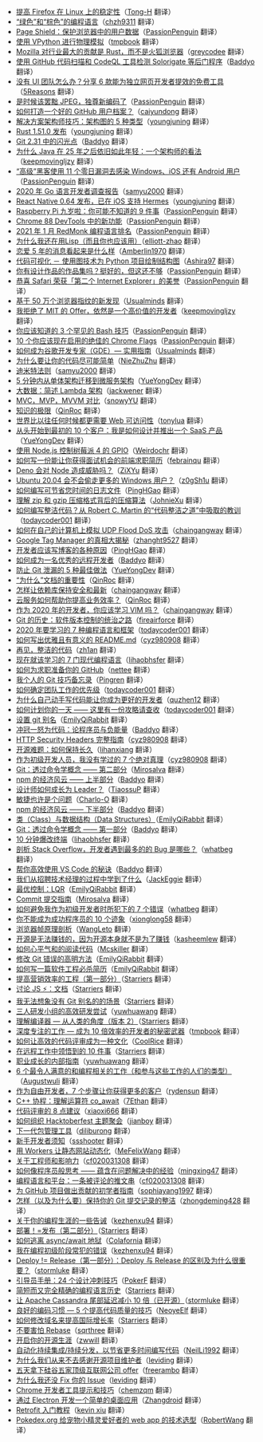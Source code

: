 * [提高 Firefox 在 Linux 上的稳定性](https://juejin.cn/post/6967580662479978504)（[Tong-H](https://github.com/Tong-H) 翻译）
* [“绿色”和“棕色”的编程语言](https://juejin.cn/post/6963157486677278757)（[chzh9311](https://github.com/chzh9311) 翻译）
* [Page Shield：保护浏览器中的用户数据](https://juejin.cn/post/6956969205652520973)（[PassionPenguin](https://github.com/PassionPenguin) 翻译）
* [使用 VPython 进行物理模拟](https://juejin.cn/post/6955292986909409288)（[tmpbook](https://github.com/tmpbook) 翻译）
* [Mozilla 对行业最大的贡献是 Rust，而不是火狐浏览器](https://juejin.cn/post/6952819591269580813)（[greycodee](https://github.com/greycodee) 翻译）
* [使用 GitHub 代码扫描和 CodeQL 工具检测 Solorigate 等后门程序](https://juejin.cn/post/6952677372604710925)（[Baddyo](https://github.com/Baddyo) 翻译）
* [没有 UI 团队怎么办？分享 6 款能为独立网页开发者提效的免费工具](https://juejin.cn/post/6951207758997913636)（[5Reasons](https://github.com/5Reasons) 翻译）
* [是时候该罢黜 JPEG，独尊新编码了](https://juejin.cn/post/6951062279760642062)（[PassionPenguin](https://github.com/PassionPenguin) 翻译）
* [如何打造一个好的 GitHub 用户档案？](https://juejin.cn/post/6950529817469157384)（[caiyundong](https://github.com/caiyundong) 翻译）
* [解决方案架构师技巧：架构图的 5 种类型](https://juejin.cn/post/6949879274157539358)（[youngjuning](https://github.com/youngjuning) 翻译）
* [Rust 1.51.0 发布](https://juejin.cn/post/6944238705078960165)（[youngjuning](https://github.com/youngjuning) 翻译）
* [Git 2.31 中的闪光点](https://juejin.cn/post/6944951701942042660)（[Baddyo](https://github.com/Baddyo) 翻译）
* [为什么 Java 在 25 年之后依旧如此年轻：一个架构师的看法](https://juejin.cn/post/6943795842918645773)（[keepmovingljzy](https://github.com/keepmovingljzy) 翻译）
* [“高级”黑客使用 11 个零日漏洞去感染 Windows、iOS 还有 Android 用户](https://juejin.cn/post/6945702690047557669)（[PassionPenguin](https://github.com/PassionPenguin) 翻译）
* [2020 年 Go 语言开发者调查报告](https://juejin.cn/post/6943540695030300708)（[samyu2000](https://github.com/samyu2000) 翻译）
* [React Native 0.64 发布，已在 iOS 支持 Hermes](https://juejin.cn/post/6939117135331328030)（[youngjuning](https://github.com/youngjuning) 翻译）
* [Raspberry Pi 九岁啦：你可能不知道的 9 件事](https://juejin.cn/post/6939451780610654245)（[PassionPenguin](https://github.com/PassionPenguin) 翻译）
* [Chrome 88 DevTools 中的新功能](https://juejin.cn/post/6938248665219727391)（[PassionPenguin](https://github.com/PassionPenguin) 翻译）
* [2021 年 1 月 RedMonk 编程语言排名](https://juejin.cn/post/6937849069721092110)（[PassionPenguin](https://github.com/PassionPenguin) 翻译）
* [为什么我还在用Lisp（而且你也应该用）](https://juejin.cn/post/6935225210278772766)（[elliott-zhao](https://github.com/elliott-zhao) 翻译）
* [恋爱 5 年的消息看起来是什么样](https://juejin.cn/post/6944711045449515038)（[Amberlin1970](https://github.com/Amberlin1970) 翻译）
* [代码可视化 － 使用图技术为 Python 项目绘制结构图](https://juejin.cn/post/6935232492299354120)（[Ashira97](https://github.com/Ashira97) 翻译）
* [你有设计作品的作品集吗？挺好的，但这还不够](https://juejin.cn/post/6934328263011467277)（[PassionPenguin](https://github.com/PassionPenguin) 翻译）
* [恭喜 Safari 荣获「第二个 Internet Explorer」的美誉](https://juejin.cn/post/6929754875001569294)（[PassionPenguin](https://github.com/PassionPenguin) 翻译）
* [基于 50 万个浏览器指纹的新发现](https://juejin.cn/post/6930974348002590733)（[Usualminds](https://github.com/Usualminds) 翻译）
* [我拒绝了 MIT 的 Offer，依然是一个高价值的开发者](https://juejin.cn/post/6924489699641786375)（[keepmovingljzy](https://github.com/keepmovingljzy) 翻译）
* [你应该知道的 3 个罕见的 Bash 技巧](https://juejin.cn/post/6923190362706018318)（[PassionPenguin](https://github.com/PassionPenguin) 翻译）
* [10 个你应该现在启用的绝佳的 Chrome Flags](https://juejin.cn/post/6923198038894706701)（[PassionPenguin](https://github.com/PassionPenguin) 翻译）
* [如何成为谷歌开发专家（GDE）— 实用指南](https://juejin.cn/post/6918640631317266439)（[Usualminds](https://github.com/Usualminds) 翻译）
* [为什么要让你的代码尽可能简单](https://juejin.cn/post/6914669681500487687)（[NieZhuZhu](https://github.com/NieZhuZhu) 翻译）
* [迪米特法则](https://juejin.cn/post/6890050952049950733)（[samyu2000](https://github.com/samyu2000) 翻译）
* [5 分钟内从单体架构迁移到微服务架构](https://juejin.cn/post/6900884077226917901)（[YueYongDev](https://github.com/YueYongDev) 翻译）
* [大数据：简述 Lambda 架构](https://juejin.cn/post/6887845604886741006)（[jackwener](https://github.com/jackwener) 翻译）
* [MVC，MVP，MVVM 对比](https://juejin.cn/post/6883088734699388941)（[snowyYU](https://github.com/snowyYU) 翻译）
* [知识的极限](https://juejin.im/post/6874475968325484552)（[QinRoc](https://github.com/QinRoc) 翻译）
* [世界比以往任何时候都更需要 Web 可访问性](https://juejin.im/post/6872684910058930189)（[tonylua](https://github.com/tonylua) 翻译）
* [从头开始到最初的 10 个客户：我是如何设计并推出一个 SaaS 产品](https://juejin.im/post/6860850397293232141)（[YueYongDev](https://github.com/YueYongDev) 翻译）
* [使用 Node.js 控制树莓派 4 的 GPIO](https://juejin.im/post/6868946182325043207)（[Weirdochr](https://github.com/Weirdochr) 翻译）
* [如何写一份能让你获得面试机会的前端求职简历](https://juejin.im/post/5ef5ef41f265da22ff543630)（[febrainqu](https://github.com/febrainqu) 翻译）
* [Deno 会对 Node 造成威胁吗？](https://juejin.im/post/5ecf6f166fb9a047d77cbe35)（[ZiXYu](https://github.com/ZiXYu) 翻译）
* [Ubuntu 20.04 会不会偷走更多的 Windows 用户？](https://juejin.im/post/5ec4e7926fb9a0480067b602)（[z0gSh1u](https://github.com/z0gSh1u) 翻译）
* [如何编写可节省您时间的日志文件](https://juejin.im/post/5edf8d636fb9a047cd65d136)（[PingHGao](https://github.com/PingHGao) 翻译）
* [理解 zip 和 gzip 压缩格式背后的压缩算法](https://juejin.im/post/5ecb7f9651882542f4488845)（[JohnieXu](https://github.com/JohnieXu) 翻译）
* [如何编写整洁代码？从 Robert C. Martin 的“代码整洁之道”中吸取的教训](https://juejin.im/post/5eb78370f265da7be959ffc2)（[todaycoder001](https://github.com/todaycoder001) 翻译）
* [如何在自己的计算机上模拟 UDP Flood DoS 攻击](https://juejin.im/post/5eb8fb09e51d4540bb6172e1)（[chaingangway](https://github.com/chaingangway) 翻译）
* [Google Tag Manager 的真相大揭秘](https://juejin.im/post/5ea41a43f265da47c15cdc53)（[zhanght9527](https://github.com/zhanght9527) 翻译）
* [开发者应该写博客的各种原因](https://juejin.im/post/5ea7eb586fb9a043867d4763)（[PingHGao](https://github.com/PingHGao) 翻译）
* [如何成为一名优秀的远程开发者](https://juejin.im/post/5e9f9f64f265da47f0794a6e)（[Baddyo](https://github.com/Baddyo) 翻译）
* [防止 Git 泄漏的 5 种最佳做法](https://juejin.im/post/5e9e971851882573b047541e)（[YueYongDev](https://github.com/YueYongDev) 翻译）
* [“为什么”文档的重要性](https://juejin.im/post/5e9e2a876fb9a03c6e6438d5)（[QinRoc](https://github.com/QinRoc) 翻译）
* [怎样让依赖库保持安全和最新](https://juejin.im/post/5e8efe65f265da47dd398a54)（[chaingangway](https://github.com/chaingangway) 翻译）
* [云服务如何帮助你提高业务效率？](https://juejin.im/post/5e8d07a96fb9a03c73797cef)（[QinRoc](https://github.com/QinRoc) 翻译）
* [作为 2020 年的开发者，你应该学习 VIM 吗？](https://juejin.im/post/5e8d3205518825737a314e58)（[chaingangway](https://github.com/chaingangway) 翻译）
* [Git 的历史：软件版本控制的统治之路](https://juejin.im/post/5e69ce5af265da576e64b326)（[fireairforce](https://github.com/fireairforce) 翻译）
* [2020 年要学习的 7 种编程语言和框架](https://juejin.im/post/5e663cec518825496e786051)（[todaycoder001](https://github.com/todaycoder001) 翻译）
* [如何写出优雅且有意义的 README.md](https://juejin.im/post/5e3a7363e51d452701795512)（[cyz980908](https://github.com/cyz980908) 翻译）
* [再见，整洁的代码](https://juejin.im/post/5e2411e0f265da3e4244e683)（[zh1an](https://github.com/zh1an) 翻译）
* [现在就该学习的 7 门现代编程语言](https://juejin.im/post/5e1e00fee51d4577794c04f8)（[lihaobhsfer](https://github.com/lihaobhsfer) 翻译）
* [如何为求职准备你的 GitHub](https://juejin.im/post/5e1310a8f265da5d7275de8e)（[nettee](https://github.com/nettee) 翻译）
* [我个人的 Git 技巧备忘录](https://juejin.im/post/5e006ad4e51d45582248e63f)（[Pingren](https://github.com/Pingren) 翻译）
* [如何确定团队工作的优先级](https://juejin.im/post/5de4fc675188252edd0e2828)（[todaycoder001](https://github.com/todaycoder001) 翻译）
* [为什么自己动手写代码能让你成为更好的开发者](https://juejin.im/post/5de88ed16fb9a016470c151a)（[quzhen12](https://github.com/quzhen12) 翻译）
* [如何计划你的一天 —— 这里有一份攻略请查收](https://juejin.im/post/5db16664f265da4d4c201997)（[todaycoder001](https://github.com/todaycoder001) 翻译）
* [设置 git 别名](https://juejin.im/post/5dafc502f265da5b783f1ae1)（[EmilyQiRabbit](https://github.com/EmilyQiRabbit) 翻译）
* [冲冠一怒为代码：论程序员与负能量](https://juejin.im/post/5d67540df265da039d32e0cc)（[Baddyo](https://github.com/Baddyo) 翻译）
* [HTTP Security Headers 完整指南](https://juejin.im/post/5d648e766fb9a06b122f4ab4)（[cyz980908](https://github.com/cyz980908) 翻译）
* [开源难题：如何保持长久](https://juejin.im/post/5db27be36fb9a02040687055)（[lihanxiang](https://github.com/lihanxiang) 翻译）
* [作为初级开发人员，我没有学过的 7 个绝对真理](https://juejin.im/post/5d3d25dce51d457756536881)（[cyz980908](https://github.com/cyz980908) 翻译）
* [Git：透过命令学概念 —— 第二部分](https://juejin.im/post/5d2da05ae51d45106b15ffca)（[Mirosalva](https://github.com/Mirosalva) 翻译）
* [npm 的经济风云 —— 上半部分](https://juejin.im/post/5d146225e51d4556db694a4b)（[Baddyo](https://github.com/Baddyo) 翻译）
* [设计师如何成长为 Leader？](https://juejin.im/post/5d172fca6fb9a07eda032c6f)（[TiaossuP](https://github.com/TiaossuP) 翻译）
* [敏捷也许是个问题](https://juejin.im/post/5d2dfb4ae51d45775f516b1e)（[Charlo-O](https://github.com/Charlo-O) 翻译）
* [npm 的经济风云 —— 下半部分](https://juejin.im/post/5d2d9e7af265da1b8b2b91ca)（[Baddyo](https://github.com/Baddyo) 翻译）
* [类（Class）与数据结构（Data Structures）](https://juejin.im/post/5d12efe7e51d455c8838e193)（[EmilyQiRabbit](https://github.com/EmilyQiRabbit) 翻译）
* [Git：透过命令学概念 —— 第一部分](https://juejin.im/post/5d0b3c7ce51d4577531381e3)（[Baddyo](https://github.com/Baddyo) 翻译）
* [10 分钟爆改终端](https://juejin.im/post/5d053fc56fb9a07ee85c283d)（[lihaobhsfer](https://github.com/lihaobhsfer) 翻译）
* [剖析 Stack Overflow，开发者遇到最多的的 Bug 是哪些？](https://juejin.im/post/5d087a32518825403d14758b)（[whatbeg](https://github.com/whatbeg) 翻译）
* [帮你高效使用 VS Code 的秘诀](https://juejin.im/post/5cd8fcedf265da03761eaa45)（[Baddyo](https://github.com/Baddyo) 翻译）
* [我们从招聘技术经理的过程中学到了什么](https://juejin.im/post/5cdcf463f265da0392580820)（[JackEggie](https://github.com/JackEggie) 翻译）
* [最优控制：LQR](https://juejin.im/post/5cdfe49c6fb9a07eee5e9de6)（[EmilyQiRabbit](https://github.com/EmilyQiRabbit) 翻译）
* [Commit 提交指南](https://juejin.im/post/5ccf9e60f265da039c05659d)（[Mirosalva](https://github.com/Mirosalva) 翻译）
* [如何避免我作为初级开发者时所犯下的 7 个错误](https://juejin.im/post/5cbea729e51d456e8240dcfa)（[whatbeg](https://github.com/whatbeg) 翻译）
* [你不能成为成功程序员的 10 个迹象](https://juejin.im/post/5ca2f5ce51882565cb5b962c)（[xionglong58](https://github.com/xionglong58) 翻译）
* [浏览器帧原理剖析](https://juejin.im/post/5c9c66075188251dab07413d)（[WangLeto](https://github.com/WangLeto) 翻译）
* [开源是无法赚钱的，因为开源本身就不是为了赚钱](https://juejin.im/post/5c998753e51d456ef105ac1e)（[kasheemlew](https://github.com/kasheemlew) 翻译）
* [如何心平气和的阅读代码](https://juejin.im/post/5c9c521b5188252d876e5dcb)（[Mcskiller](https://github.com/Mcskiller) 翻译）
* [修改 Git 错误的高明方法](https://juejin.im/post/5c735a235188256262174e48)（[EmilyQiRabbit](https://github.com/EmilyQiRabbit) 翻译）
* [如何写一篇软件工程必杀简历](https://juejin.im/post/5c6ca8b9f265da2dc13c7a10)（[EmilyQiRabbit](https://github.com/EmilyQiRabbit) 翻译）
* [提高营销效率的工程（第一部分）](https://juejin.im/post/5c403b5ce51d452c8e6d3dc4)（[Starriers](https://github.com/Starriers) 翻译）
* [讨论 JS ⚡：文档](https://juejin.im/post/5c4039bbe51d4551733494a6)（[Starriers](https://github.com/Starriers) 翻译）
* [我无法想象没有 Git 别名的的场景](https://juejin.im/post/5c207bd4e51d452b7b032cf6)（[Starriers](https://github.com/Starriers) 翻译）
* [三人研发小组的高效研发尝试](https://juejin.im/post/5c19d1846fb9a049f06a33fc)（[yuwhuawang](https://github.com/yuwhuawang) 翻译）
* [理解编译器 — 从人类的角度（版本 2）](https://juejin.im/post/5c10b2f6e51d452ad958631f)（[Starriers](https://github.com/Starriers) 翻译）
* [深度专注的工作 — 成为 10 倍效率的开发者的秘密武器](https://juejin.im/post/5bffb3f5f265da613a53bd4b)（[tmpbook](https://github.com/tmpbook) 翻译）
* [如何让高效的代码评审成为一种文化](https://juejin.im/post/5bfc9ff9e51d454b6c371f5d)（[CoolRice](https://github.com/CoolRice) 翻译）
* [在远程工作中领悟到的 10 件事](https://juejin.im/post/5bf7a79f51882511a8528cf0)（[Starriers](https://github.com/Starriers) 翻译）
* [职业成长的内部指南](https://juejin.im/post/5bd722a65188252dd11662af)（[yuwhuawang](https://github.com/yuwhuawang) 翻译）
* [6 个最令人满意的和编程相关的工作（和参与这些工作的人们的类型）](https://juejin.im/post/5be271f0e51d450556196864)（[Augustwuli](https://github.com/Augustwuli) 翻译）
* [作为自由开发者，7 个步骤让你获得更多的客户](https://juejin.im/post/5bd660c26fb9a05ce576e9b7)（[rydensun](https://github.com/rydensun) 翻译）
* [C++ 协程：理解运算符 co_await](https://juejin.im/post/5bee59a1e51d4545453dc558)（[7Ethan](https://github.com/7Ethan) 翻译）
* [代码评审的 8 点建议](https://juejin.im/post/5bd1e6696fb9a05d096597c6)（[xiaoxi666](https://github.com/xiaoxi666) 翻译）
* [如何组织 Hacktoberfest 主题聚会](https://juejin.im/post/5bbc150be51d450e6867be7a)（[jianboy](https://github.com/jianboy) 翻译）
* [下一代包管理工具](https://juejin.im/post/5ba9830fe51d450e4d2fe208)（[diliburong](https://github.com/diliburong) 翻译）
* [新手开发者须知](https://juejin.im/post/5bade6a76fb9a05d32515cf0)（[ssshooter](https://github.com/ssshooter) 翻译）
* [用 Workers 让静态网站动态化](https://juejin.im/post/5b95c5375188255c6e70422a)（[MeFelixWang](https://github.com/MeFelixWang) 翻译）
* [关于工程师和影响力](https://juejin.im/post/5b8f9a96f265da0ab33125b0)（[cf020031308](https://github.com/cf020031308) 翻译）
* [如何像程序员般思考 —— 蕴含在问题解决中的经验](https://juejin.im/post/5b76839ae51d4566491c24bb)（[mingxing47](https://github.com/mingxing47) 翻译）
* [编程语言和平台：一条被评论的推文串](https://juejin.im/post/5b4c2b75e51d45195b336d57)（[cf020031308](https://github.com/cf020031308) 翻译）
* [为 GitHub 项目做出贡献的初学者指南](https://juejin.im/entry/5b2e58ba6fb9a00e4966ee4b)（[sophiayang1997](https://github.com/sophiayang1997) 翻译）
* [怎样（以及为什么要）保持你的 Git 提交记录的整洁](https://juejin.im/post/5b29060ee51d4558cd2adac0)（[zhongdeming428](https://github.com/zhongdeming428) 翻译）
* [关于你的编程生涯的一些告诫](https://juejin.im/post/5b0256e36fb9a07aa767f5b4)（[kezhenxu94](https://github.com/kezhenxu94) 翻译）
* [部署！=发布（第二部分）](https://juejin.im/post/5b00d2fa6fb9a07a9a1120e9)（[Starriers](https://github.com/Starriers) 翻译）
* [如何逃离 async/await 地狱](https://juejin.im/post/5aefbb48f265da0b9b073c40)（[Colafornia](https://github.com/Colafornia) 翻译）
* [我在编程初级阶段常犯的错误](https://juejin.im/post/5ae97af6f265da0ba062f797)（[kezhenxu94](https://github.com/kezhenxu94) 翻译）
* [Deploy != Release（第一部分）：Deploy 与 Release 的区别及为什么很重要？](https://juejin.im/post/5ad80983f265da505c3c1b3a)（[stormluke](https://github.com/stormluke) 翻译）
* [引导员手册：24 个设计冲刺技巧](https://juejin.im/post/5ae3254d6fb9a07abc29a741)（[PokerF](https://github.com/PokerF) 翻译）
* [简短而又完全精确的编程语言历史](https://juejin.im/post/5ac1b8a25188255c637b1cd5)（[Starriers](https://github.com/Starriers) 翻译）
* [让 Apache Cassandra 尾部延迟减小 10 倍（已开源）](https://juejin.im/post/5ac31083f265da239a5fff0c)（[stormluke](https://github.com/stormluke) 翻译）
* [良好的编码习惯 — 5 个提高代码质量的技巧](https://juejin.im/post/5abc584251882555867f7f1e)（[NeoyeElf](https://github.com/NeoyeElf) 翻译）
* [如何修改域名来提高国际增长率](https://juejin.im/post/5aaf0542f265da239530c653)（[Starriers](https://github.com/Starriers) 翻译）
* [不要害怕 Rebase](https://juejin.im/post/5ab1bdbe518825556e5df5f8)（[sqrthree](https://github.com/sqrthree) 翻译）
* [开启你的开源生涯](https://juejin.im/post/5a5c029d51882573432d21ff)（[zwwill](https://github.com/zwwill) 翻译）
* [自动化持续集成/持续分发，以节省更多时间编写代码](https://juejin.im/post/5a44aab86fb9a044ff31c418)（[NeilLi1992](https://github.com/NeilLi1992) 翻译）
* [为什么我们从来不去感谢开源项目维护者](https://juejin.im/post/5a40c20b518825696f7e3c23)（[leviding](https://github.com/leviding) 翻译）
* [五天拿下硅谷五家顶级互联网公司 offer](https://juejin.im/post/5a1247d26fb9a0452a3bec33)（[freerambo](https://github.com/freerambo) 翻译）
* [为什么我还没 Fix 你的 Issue](https://juejin.im/post/59950fd9f265da248535b46d?utm_source=gold-miner&utm_medium=readme&utm_campaign=github)（[leviding](https://github.com/leviding) 翻译）
* [Chrome 开发者工具提示和技巧](http://gold.xitu.io/entry/56d56f4dc4c971005193ecec?utm_source=gold-miner&utm_medium=readme&utm_campaign=github)（[chemzqm](https://github.com/chemzqm) 翻译）
* [通过 Electron 开发一个简单的桌面应用](http://gold.xitu.io/entry/56aae5e4a633bd0257ae4ab8?utm_source=gold-miner&utm_medium=readme&utm_campaign=github)（[Zhangdroid](https://github.com/Zhangdroid) 翻译）
* [Retrofit 入门教程](http://gold.xitu.io/entry/56cc4085128fe100580dd0ca?utm_source=gold-miner&utm_medium=readme&utm_campaign=github)（[kevin xiu](https://github.com/xiuweikang) 翻译）
* [Pokedex.org 给宠物小精灵爱好者的 web app 的技术选型](http://gold.xitu.io/entry/56cebb8edf0eea79dc7c1ff0?utm_source=gold-miner&utm_medium=readme&utm_campaign=github)（[RobertWang](https://github.com/RobertWang) 翻译）
